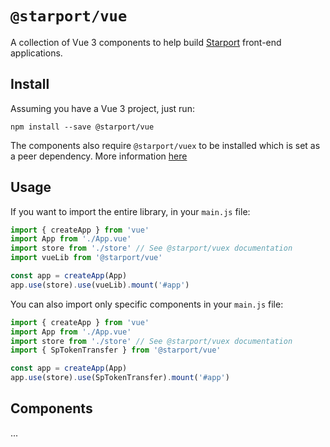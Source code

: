 # `@starport/vue`

A collection of Vue 3 components to help build [Starport](http://github.com/tendermint/starport) front-end applications.

## Install

Assuming you have a Vue 3 project, just run:

```
npm install --save @starport/vue
```

The components also require `@starport/vuex` to be installed which is set as a peer dependency. More information [here](https://github.com/tendermint/vue/tree/develop/packages/vuex)

## Usage

If you want to import the entire library, in your `main.js` file:

```js
import { createApp } from 'vue'
import App from './App.vue'
import store from './store' // See @starport/vuex documentation
import vueLib from '@starport/vue'

const app = createApp(App)
app.use(store).use(vueLib).mount('#app')
```

You can also import only specific components in your `main.js` file:

```js
import { createApp } from 'vue'
import App from './App.vue'
import store from './store' // See @starport/vuex documentation
import { SpTokenTransfer } from '@starport/vue'

const app = createApp(App)
app.use(store).use(SpTokenTransfer).mount('#app')
```

## Components

...
